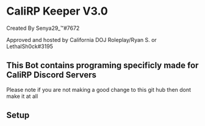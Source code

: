 # CaliRP Keeper V3.0
Created By Senya29_™#7672 


Approved and hosted by California DOJ Roleplay/Ryan S. or LethalSh0ck#3195


## This Bot contains programing specificly made for CaliRP Discord Servers

Please note if you are not making a good change to this git hub then dont make it at all

## Setup
